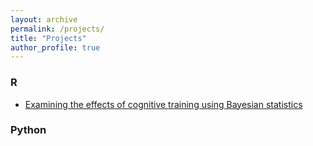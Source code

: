 ```yaml
---
layout: archive
permalink: /projects/
title: "Projects"
author_profile: true
---
```


### R
* [Examining the effects of cognitive training using Bayesian statistics](https://danielfellman.github.io/projects/bayes)

### Python
